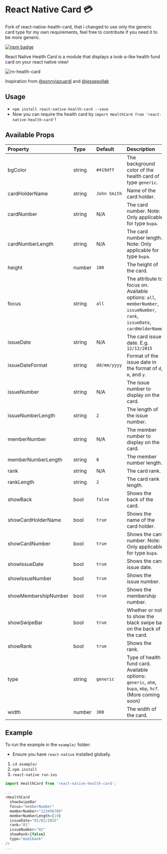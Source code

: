 # React Native Card 💳

Fork of react-native-health-card, that i changed to use only the generic card type for my own requirements, feel free to contribute if you need it to be more generic.

[![npm badge](https://nodei.co/npm/react-native-health-card.png?downloads=true&stars=true)](https://npmjs.org/package/react-native-health-card)

React Native Health Card is a module that displays a look-a-like health fund card on your react native view!

![rn-health-card](http://i.giphy.com/QdkvFqbEhbbm8.gif)

Inspiration from [@sonnylazuardi](https://github.com/sonnylazuardi/react-native-credit-card) and [@jessepollak](https://github.com/jessepollak/card)

## Usage

- `npm install react-native-health-card --save`
- Now you can require the health card by `import HealthCard from 'react-native-health-card'`!

## Available Props

|	Property	|	Type		|	Default		|	Description |
|:-----------------------|:--------------|:--------------|:--------------------------------|
|	bgColor	|	string	|	`#419dff`	|	The background color of the health card of type `generic`.|
|	cardHolderName | string | `John Smith` | Name of the card holder.|
|	cardNumber | string | N/A | The card number. Note: Only applicable for type `bupa`.|
|	cardNumberLength | string | N/A | The card number length. Note: Only applicable for type `bupa`.|
|  height | number | `180` | The height of the card.|
|	focus | string | `all` | The attribute to focus on. Available options: `all`, `memberNumber`, `issueNumber`, `rank`, `issueDate`, `cardHolderName`.|
|	issueDate	|	string | N/A | The card issue date. E.g. `12/12/2015`|
|	issueDateFormat       |       string    |      `dd/mm/yyyy`        |  Format of the issue date in the format of `d`, `m`, and `y`.|
|  issueNumber | string | N/A | The issue number to display on the card.|
|  issueNumberLength | string | `2` | The length of the issue number.|
|  memberNumber | string | N/A | The member number to display on the card.|
|  memberNumberLength | string | `8` | The member number length.|
|  rank | string | N/A | The card rank.|
|  rankLength | string | `2` | The card rank length.|
| showBack | bool | `false` | Shows the back of the card.|
|	showCardHolderName | bool | `true` | Shows the name of the card holder.|
|	showCardNumber | bool | `true` | Shows the card number. Note: Only applicable for type `bupa`.|
|	showIssueDate | bool | `true` | Shows the card issue date.|
|	showIssueNumber | bool | `true` | Shows the issue number.|
|	showMembershipNumber | bool | `true` | Shows the membership number.|
|  showSwipeBar | bool | `true` | Whether or not to show the black swipe bar on the back of the card.|
|	showRank | bool | `true` | Shows the rank.|
 | type | string | `generic` | Type of health fund card. Available options: `generic`, `ahm`, `bupa`, `mbp`, `hcf`. (More coming soon)|
|  width | number | `300` | The width of the card.|

## Example

To run the example in the `example/` folder:

- Ensure you have `react-native` installed globally.

1. `cd example/`
2. `npm install`
3. `react-native run-ios`

```javascript
import HealthCard from 'react-native-health-card';

...
<HealthCard
  showSwipeBar
  focus="memberNumber"
  memberNumber="123456789"
  memberNumberLength={10}
  issueDate="01/01/2015"
  rank="01"
  issueNumber="02"
  showRank={false}
  type="medibank"
/>
...
```
